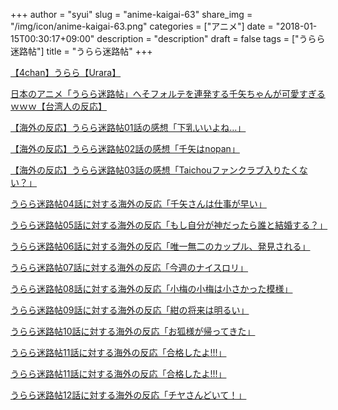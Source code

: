 +++
author = "syui"
slug = "anime-kaigai-63"
share_img = "/img/icon/anime-kaigai-63.png"
categories = ["アニメ"]
date = "2018-01-15T00:30:17+09:00"
description = "description"
draft = false
tags = ["うらら迷路帖"]
title = "うらら迷路帖"
+++



<a href="http://kaigai2chsokuhou.com/2017/01/24/urara/" rel="nofollow" target="_blank" title="【4chan】うらら【Urara】">【4chan】うらら【Urara】</a>

<a href="http://kaola.jp/2017/01/17/439419/" rel="nofollow" target="_blank" title="日本のアニメ「うらら迷路帖」へそフォルテを連発する千矢ちゃんが可愛すぎるｗｗｗ【台湾人の反応】">日本のアニメ「うらら迷路帖」へそフォルテを連発する千矢ちゃんが可愛すぎるｗｗｗ【台湾人の反応】</a>

<a href="http://noticemesenpai.hateblo.jp/entry/urara-meirochou-01" rel="nofollow" target="_blank" title="【海外の反応】うらら迷路帖01話の感想「下乳いいよね…」">【海外の反応】うらら迷路帖01話の感想「下乳いいよね…」</a>

<a href="http://noticemesenpai.hateblo.jp/entry/urara-meirochou-02" rel="nofollow" target="_blank" title="【海外の反応】うらら迷路帖02話の感想「千矢はnopan」">【海外の反応】うらら迷路帖02話の感想「千矢はnopan」</a>

<a href="http://noticemesenpai.hateblo.jp/entry/urara-meirochou-03" rel="nofollow" target="_blank" title="【海外の反応】うらら迷路帖03話の感想「Taichouファンクラブ入りたくない？」">【海外の反応】うらら迷路帖03話の感想「Taichouファンクラブ入りたくない？」</a>

<a href="http://noticemesenpai.hateblo.jp/entry/urara-meirochou-04" rel="nofollow" target="_blank" title="うらら迷路帖04話に対する海外の反応「千矢さんは仕事が早い」">うらら迷路帖04話に対する海外の反応「千矢さんは仕事が早い」</a>

<a href="http://noticemesenpai.hateblo.jp/entry/urara-meirochou-05" rel="nofollow" target="_blank" title="うらら迷路帖05話に対する海外の反応「もし自分が神だったら誰と結婚する？」">うらら迷路帖05話に対する海外の反応「もし自分が神だったら誰と結婚する？」</a>

<a href="http://noticemesenpai.hateblo.jp/entry/urara-meirochou-06" rel="nofollow" target="_blank" title="うらら迷路帖06話に対する海外の反応「唯一無二のカップル、発見される」">うらら迷路帖06話に対する海外の反応「唯一無二のカップル、発見される」</a>

<a href="http://noticemesenpai.hateblo.jp/entry/urara-meirochou-07" rel="nofollow" target="_blank" title="うらら迷路帖07話に対する海外の反応「今週のナイスロリ」">うらら迷路帖07話に対する海外の反応「今週のナイスロリ」</a>

<a href="http://noticemesenpai.hateblo.jp/entry/urara-meirochou-08" rel="nofollow" target="_blank" title="うらら迷路帖08話に対する海外の反応「小梅の小梅は小さかった模様」">うらら迷路帖08話に対する海外の反応「小梅の小梅は小さかった模様」</a>

<a href="http://noticemesenpai.hateblo.jp/entry/urara-meirochou-09" rel="nofollow" target="_blank" title="うらら迷路帖09話に対する海外の反応「紺の将来は明るい」">うらら迷路帖09話に対する海外の反応「紺の将来は明るい」</a>

<a href="http://noticemesenpai.hateblo.jp/entry/urara-meirochou-10" rel="nofollow" target="_blank" title="うらら迷路帖10話に対する海外の反応「お狐様が帰ってきた」">うらら迷路帖10話に対する海外の反応「お狐様が帰ってきた」</a>

<a href="http://noticemesenpai.hateblo.jp/entry/urara-meirochou-11" rel="nofollow" target="_blank" title=" うらら迷路帖11話に対する海外の反応「合格したよ!!!」"> うらら迷路帖11話に対する海外の反応「合格したよ!!!」</a>

<a href="http://noticemesenpai.hateblo.jp/entry/urara-meirochou-11" rel="nofollow" target="_blank" title="うらら迷路帖11話に対する海外の反応「合格したよ!!!」">うらら迷路帖11話に対する海外の反応「合格したよ!!!」</a>

<a href="http://noticemesenpai.hateblo.jp/entry/urara-meirochou-12" rel="nofollow" target="_blank" title="うらら迷路帖12話に対する海外の反応「チヤさんどいて！」">うらら迷路帖12話に対する海外の反応「チヤさんどいて！」</a>
